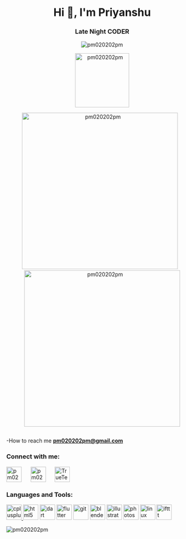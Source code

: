 <h1 align="center">Hi 👋, I'm Priyanshu</h1>
<h3 align="center">Late Night CODER</h3>

<p align="center"> <img src="https://komarev.com/ghpvc/?username=pm020202pm&label=Profile%20views&color=0e75b6&style=flat" alt="pm020202pm" /> </p>

<p align="center"> <a href="https://github.com/ryo-ma/github-profile-trophy"><img height="142" src="https://github-profile-trophy.vercel.app/?username=pm020202pm" alt="pm020202pm" /></a> </p>
<p align="center"><img width="410" src="https://github-readme-stats.vercel.app/api?username=pm020202pm&show_icons=true&locale=en" alt="pm020202pm" />&nbsp;&nbsp;&nbsp;<img width="410" src="https://github-readme-streak-stats.herokuapp.com/?user=pm020202pm&" alt="pm020202pm" /></p>


<p align="left"> <a href="https://twitter.com/" target="blank"><img src="https://img.shields.io/twitter/follow/?logo=twitter&style=for-the-badge" alt="" /></a> </p>

-How to reach me **pm020202pm@gmail.com**

<h3 align="left">Connect with me:</h3>
<p align="left">
<p><a href="https://www.linkedin.com/in/priyanshu-maurya-4ab937249/" target="blank"><img align="center" src="https://raw.githubusercontent.com/rahuldkjain/github-profile-readme-generator/master/src/images/icons/Social/linked-in-alt.svg" alt="pm020202pm" height="40"/></a>&nbsp;&nbsp;&nbsp;&nbsp;&nbsp;&nbsp;<a href="https://instagram.com/pm020202pm" target="blank"><img align="center" src="https://raw.githubusercontent.com/rahuldkjain/github-profile-readme-generator/master/src/images/icons/Social/instagram.svg" alt="pm020202pm" height="40"/></a>&nbsp;&nbsp;&nbsp;&nbsp;&nbsp;&nbsp;<a href="https://www.youtube.com/channel/UCOh_Ujz6tglsWpqHQ51lifw" target="blank"><img align="center" src="https://github.com/pm020202pm/extras/blob/main/youtube.svg" alt="TrueTech360" height="40"/></a></p>
</p>

<h3 align="left">Languages and Tools:</h3>
<p align="left"> 
<a href="https://www.w3schools.com/cpp/" target="_blank" rel="noreferrer"><img src="https://github.com/pm020202pm/extras/blob/main/c%20plus%20plus.svg" alt="cplusplus" width="40" height="40"/>
<a href="https://www.w3.org/html/" target="_blank" rel="noreferrer"><img src="https://github.com/pm020202pm/extras/blob/main/html5.svg" alt="html5" width="40" height="40"/></a>
<a href="https://dart.dev" target="_blank" rel="noreferrer"><img src="https://www.vectorlogo.zone/logos/dartlang/dartlang-icon.svg" alt="dart" width="40" height="40"/></a>
<a href="https://flutter.dev" target="_blank" rel="noreferrer"><img src="https://www.vectorlogo.zone/logos/flutterio/flutterio-icon.svg" alt="flutter" width="40" height="40"/></a>
</a> <a href="https://git-scm.com/" target="_blank" rel="noreferrer"><img src="https://github.com/pm020202pm/extras/blob/main/GIT.svg" alt="git" width="40" height="40"/></a> 
<a href="https://www.blender.org/" target="_blank" rel="noreferrer"><img src="https://github.com/pm020202pm/extras/blob/main/blender.svg" alt="blender" width="40" height="40"/></a>
<a href="https://www.adobe.com/in/products/illustrator.html" target="_blank" rel="noreferrer"><img src="https://github.com/pm020202pm/extras/blob/main/illustrator.svg" alt="illustrator" width="40" height="40"/></a>
<a href="https://www.photoshop.com/en" target="_blank" rel="noreferrer"><img src="https://github.com/pm020202pm/extras/blob/main/photoshop.svg" alt="photoshop" width="40" height="40"/></a>
<a href="https://www.linux.org/" target="_blank" rel="noreferrer"><img src="https://github.com/pm020202pm/extras/blob/main/linux.svg" alt="linux" width="40" height="40"/></a>
<a href="https://ifttt.com/" target="_blank" rel="noreferrer"><img src="https://github.com/pm020202pm/extras/blob/main/ifttt.svg" alt="ifttt" width="40" height="40"/></a>
</p>

<p><img src="https://github-readme-stats.vercel.app/api/top-langs?username=pm020202pm&show_icons=true&locale=en&layout=compact" alt="pm020202pm" /></p>

